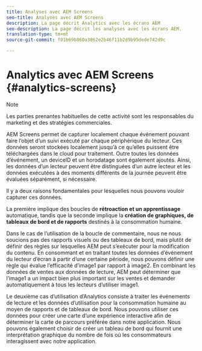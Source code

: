 ```yaml
---
title: Analyses avec AEM Screens
seo-title: Analyses avec AEM Screens
description: La page décrit Analytics avec les écrans AEM
seo-description: La page décrit les analyses avec les écrans AEM.
translation-type: tm+mt
source-git-commit: f01b69b860a3862e2b46f11b2d9b95dede742d9c

---
```



# Analytics avec AEM Screens {#analytics-screens}

>[!NOTE]
>
>Les parties prenantes habituelles de cette activité sont les responsables du marketing et des stratégies commerciales.

AEM Screens permet de capturer localement chaque événement pouvant faire l’objet d’un suivi exécuté par chaque périphérique du lecteur. Ces données seront stockées localement jusqu’à ce qu’elles puissent être téléchargées dans le cloud pour traitement. Outre toutes les données d’événement, un deviceID et un horodatage sont également ajoutés. Ainsi, les données d’un lecteur peuvent être distinguées d’un autre lecteur et les données exécutées à des moments différents de la journée peuvent être évaluées séparément, si nécessaire.

Il y a deux raisons fondamentales pour lesquelles nous pouvons vouloir capturer ces données.

La première implique des boucles de **rétroaction et un apprentissage** automatique, tandis que la seconde implique la **création de graphiques, de tableaux de bord et de rapports** destinés à la consommation humaine.

Dans le cas de l’utilisation de la boucle de commentaire, nous ne nous soucions pas des rapports visuels ou des tableaux de bord, mais plutôt de définir des règles sur lesquelles AEM peut s’exécuter pour la modification du contenu. En consommant et en traitant toutes les données d’événement du lecteur d’écran à partir d’une certaine période, nous pouvons définir une règle qui évalue l’efficacité d’image1 par rapport à image2. En combinant les données de ventes aux données de lecture, AEM peut déterminer que l’image1 a un impact bien plus important sur les ventes et demander automatiquement à tous les lecteurs d’utiliser image1.

Le deuxième cas d’utilisation d’Analytics consiste à traiter les événements de lecture et les données d’utilisation pour la consommation humaine au moyen de rapports et de tableaux de bord.
Nous pouvons utiliser ces données pour créer une carte d’une expérience interactive afin de déterminer la carte de parcours préférée dans notre application. Nous pouvons également choisir de créer un tableau de bord qui fournit une interprétation graphique du nombre de fois où les consommateurs interagissent avec notre application.

